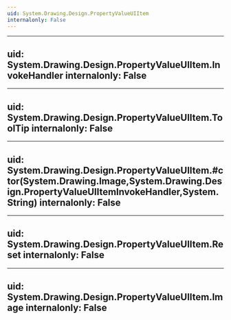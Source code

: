 ```yaml
---
uid: System.Drawing.Design.PropertyValueUIItem
internalonly: False
---
```


---
uid: System.Drawing.Design.PropertyValueUIItem.InvokeHandler
internalonly: False
---

---
uid: System.Drawing.Design.PropertyValueUIItem.ToolTip
internalonly: False
---

---
uid: System.Drawing.Design.PropertyValueUIItem.#ctor(System.Drawing.Image,System.Drawing.Design.PropertyValueUIItemInvokeHandler,System.String)
internalonly: False
---

---
uid: System.Drawing.Design.PropertyValueUIItem.Reset
internalonly: False
---

---
uid: System.Drawing.Design.PropertyValueUIItem.Image
internalonly: False
---
